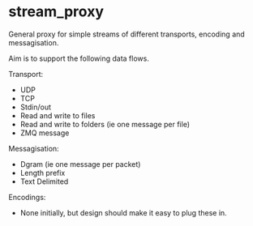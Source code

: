 stream_proxy
============

General proxy for simple streams of different transports, encoding and messagisation.

Aim is to support the following data flows.

Transport:
* UDP
* TCP
* Stdin/out
* Read and write to files
* Read and write to folders (ie one message per file)
* ZMQ message

Messagisation:
* Dgram (ie one message per packet)
* Length prefix
* Text Delimited

Encodings:
- None initially, but design should make it easy to plug these in.
